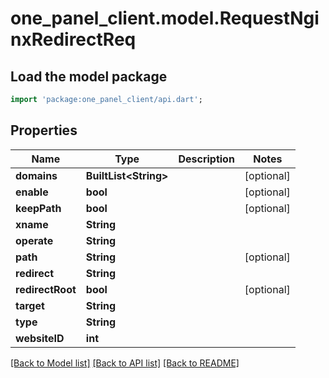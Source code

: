 # one_panel_client.model.RequestNginxRedirectReq

## Load the model package
```dart
import 'package:one_panel_client/api.dart';
```

## Properties
Name | Type | Description | Notes
------------ | ------------- | ------------- | -------------
**domains** | **BuiltList&lt;String&gt;** |  | [optional] 
**enable** | **bool** |  | [optional] 
**keepPath** | **bool** |  | [optional] 
**xname** | **String** |  | 
**operate** | **String** |  | 
**path** | **String** |  | [optional] 
**redirect** | **String** |  | 
**redirectRoot** | **bool** |  | [optional] 
**target** | **String** |  | 
**type** | **String** |  | 
**websiteID** | **int** |  | 

[[Back to Model list]](../README.md#documentation-for-models) [[Back to API list]](../README.md#documentation-for-api-endpoints) [[Back to README]](../README.md)


